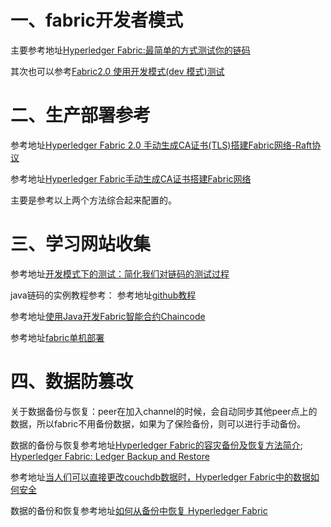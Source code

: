 # 一、fabric开发者模式
主要参考地址[Hyperledger Fabric:最简单的方式测试你的链码](https://www.cnblogs.com/cbkj-xd/p/11940323.html)

其次也可以参考[Fabric2.0 使用开发模式(dev 模式)测试](https://blog.csdn.net/weixin_43839871/article/details/107002767)

# 二、生产部署参考
参考地址[Hyperledger Fabric 2.0 手动生成CA证书(TLS)搭建Fabric网络-Raft协议](https://segmentfault.com/a/1190000023337696)

参考地址[Hyperledger Fabric手动生成CA证书搭建Fabric网络](https://www.cnblogs.com/cbkj-xd/p/12006275.html)

主要是参考以上两个方法综合起来配置的。


# 三、学习网站收集
参考地址[开发模式下的测试：简化我们对链码的测试过程](https://www.chaindesk.cn/witbook/11/119)

java链码的实例教程参考：
参考地址[github教程](https://github.com/hooj0/fabric-chaincode-java)

参考地址[使用Java开发Fabric智能合约Chaincode](https://blog.csdn.net/DamonREN/article/details/105554491)

参考地址[fabric单机部署](https://www.cnblogs.com/llongst/p/9571321.html)

# 四、数据防篡改

关于数据备份与恢复：peer在加入channel的时候，会自动同步其他peer点上的数据，所以fabric不用备份数据，如果为了保险备份，则可以进行手动备份。

数据的备份与恢复参考地址[Hyperledger Fabric的容灾备份及恢复方法简介](https://www.jianshu.com/p/455b8f8dd2e7);
[Hyperledger Fabric: Ledger Backup and Restore](http://www.bchainledger.com/2019/02/hyperledger-fabric-ledger-backup-and.html)

参考地址[当人们可以直接更改couchdb数据时，Hyperledger Fabric中的数据如何安全](https://stackoom.com/question/3NWC8/%E5%BD%93%E4%BA%BA%E4%BB%AC%E5%8F%AF%E4%BB%A5%E7%9B%B4%E6%8E%A5%E6%9B%B4%E6%94%B9couchdb%E6%95%B0%E6%8D%AE%E6%97%B6-Hyperledger-Fabric%E4%B8%AD%E7%9A%84%E6%95%B0%E6%8D%AE%E5%A6%82%E4%BD%95%E5%AE%89%E5%85%A8)

数据的备份和恢复参考地址[如何从备份中恢复 Hyperledger Fabric](https://www.devprovider.com/how-to-restore-hyperledger-fabric-from-backup/)
